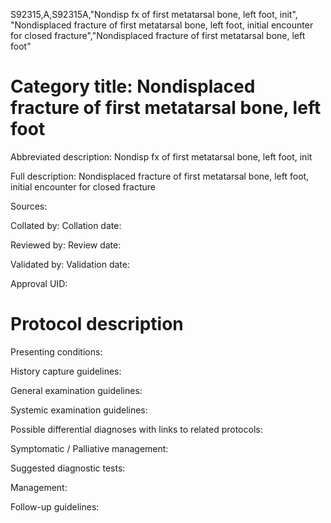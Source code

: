 S92315,A,S92315A,"Nondisp fx of first metatarsal bone, left foot, init", "Nondisplaced fracture of first metatarsal bone, left foot, initial encounter for closed fracture","Nondisplaced fracture of first metatarsal bone, left foot"
# Category title: Nondisplaced fracture of first metatarsal bone, left foot

Abbreviated description: Nondisp fx of first metatarsal bone, left foot, init

Full description: Nondisplaced fracture of first metatarsal bone, left foot, initial encounter for closed fracture

Sources:

Collated by:
Collation date:

Reviewed by:
Review date:

Validated by:
Validation date:

Approval UID:

# Protocol description

Presenting conditions:

History capture guidelines:

General examination guidelines:

Systemic examination guidelines:

Possible differential diagnoses with links to related protocols:

Symptomatic / Palliative management:

Suggested diagnostic tests:

Management:

Follow-up guidelines:
